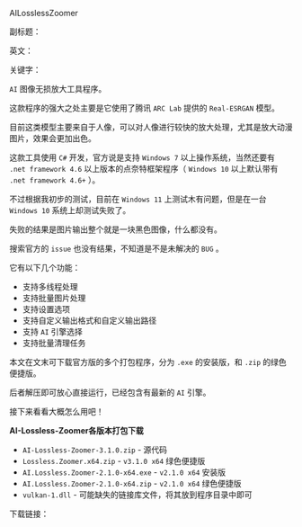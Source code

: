 AILosslessZoomer

副标题：

英文：

关键字：





`AI` 图像无损放大工具程序。

这款程序的强大之处主要是它使用了腾讯 `ARC Lab` 提供的 `Real-ESRGAN` 模型。

目前这类模型主要来自于人像，可以对人像进行较快的放大处理，尤其是放大动漫图片，效果会更加出色。

这款工具使用 `C#` 开发，官方说是支持 `Windows 7` 以上操作系统，当然还要有 `.net framework 4.6` 以上版本的点奈特框架程序（ `Windows 10` 以上默认带有 `.net framework 4.6+` ）。

不过根据我初步的测试，目前在 `Windows 11` 上测试木有问题，但是在一台 `Windows 10` 系统上却测试失败了。

失败的结果是图片输出整个就是一块黑色图像，什么都没有。

搜索官方的 `issue` 也没有结果，不知道是不是未解决的 `BUG` 。



它有以下几个功能：

* 支持多线程处理
* 支持批量图片处理
* 支持设置选项
* 支持自定义输出格式和自定义输出路径
* 支持 `AI` 引擎选择
* 支持批量清理任务



本文在文末可下载官方版的多个打包程序，分为 `.exe` 的安装版，和 `.zip` 的绿色便捷版。

后者解压即可放心直接运行，已经包含有最新的 `AI` 引擎。

接下来看看大概怎么用吧！







**AI-Lossless-Zoomer各版本打包下载**

* `AI-Lossless-Zoomer-3.1.0.zip` - 源代码
* `Lossless.Zoomer.x64.zip` - `v3.1.0 x64` 绿色便捷版
* `AI.Lossless.Zoomer-2.1.0-x64.exe` - `v2.1.0 x64` 安装版
* `AI.Lossless.Zoomer-2.1.0-x64.zip` - `v2.1.0 x64` 绿色便捷版
* `vulkan-1.dll` - 可能缺失的链接库文件，将其放到程序目录中即可

下载链接：


